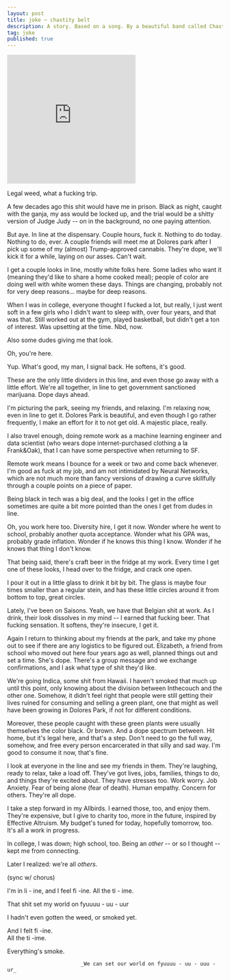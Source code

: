 ```yaml
---
layout: post
title: joke ~ chastity belt
description: A story. Based on a song. By a beautiful band called Chastity Belt. 
tag: joke
published: true
---
```


<iframe src="https://open.spotify.com/embed/track/2sOFb3iokT8caudADc3ZnN" width="300" height="300" align="center" frameborder=".5" allowtransparency="true"></iframe>

Legal weed, what a fucking trip. 

A few decades ago this shit would have me in prison. Black as night, caught with the ganja, my ass would be locked up, and the trial would be a shitty version of Judge Judy -- on in the background, no one paying attention. 

But aye. In line at the dispensary. Couple hours, fuck it. Nothing to do today. Nothing to do, ever. A couple friends will meet me at Dolores park after I pick up some of my (almost) Trump-approved cannabis. They're dope, we'll kick it for a while, laying on our asses. Can't wait.

I get a couple looks in line, mostly white folks here. Some ladies who want it (meaning they'd like to share a home cooked meal); people of color are doing well with white women these days. Things are changing, probably not for very deep reasons... maybe for deep reasons. 

When I was in college, everyone thought I fucked a lot, but really, I just went soft in a few girls who I didn't want to sleep with, over four years, and that was that. Still worked out at the gym, played basketball, but didn't get a ton of interest. Was upsetting at the time. Nbd, now. 

Also some dudes giving me that look. 

Oh, you're here. 

Yup. What's good, my man, I signal back. He softens, it's good. 

These are the only little dividers in this line, and even those go away with a little effort. We're all together, in line to get government sanctioned marijuana. Dope days ahead.
 
I'm picturing the park, seeing my friends, and relaxing. I'm relaxing now, even in line to get it. Dolores Park is beautiful, and even though I go rather frequently, I make an effort for it to not get old. A majestic place, really. 

I also travel enough, doing remote work as a machine learning engineer and data scientist (who wears dope internet-purchased clothing a la Frank&Oak), that I can have some perspective when returning to SF.

Remote work means I bounce for a week or two and come back whenever. I'm good as fuck at my job, and am not intimidated by Neural Networks, which are not much more than fancy versions of drawing a curve skillfully through a couple points on a piece of paper.  

Being black in tech was a big deal, and the looks I get in the office sometimes are quite a bit more  pointed than the ones I get from dudes in line.  

Oh, you work here too. Diversity hire, I get it now. Wonder where he went to school, probably another quota acceptance. Wonder what his GPA was, probably grade inflation. Wonder if he knows this thing I know. Wonder if he knows that thing I don't know. 

That being said, there's craft beer in the fridge at my work. Every time I get one of these looks, I head over to the fridge, and crack one open. 

I pour it out in a little glass to drink it bit by bit. The glass is maybe four times smaller than a regular stein, and has these little circles around it from bottom to top, great circles. 

Lately, I've been on Saisons. Yeah, we have that Belgian shit at work. As I drink, their look dissolves in my mind -- I earned that fucking beer. That fucking sensation. It softens, they're insecure, I get it. 

Again I return to thinking about my friends at the park, and take my phone out to see if there are any logistics to be figured out. Elizabeth, a friend from school who moved out here four years ago as well, planned things out and set a time. She's dope. There's a group message and we exchange confirmations, and I ask what type of shit they'd like. 

We're going Indica, some shit from Hawaii. I haven't smoked that much up until this point, only knowing about the division between Inthecouch and the other one. Somehow, it didn't feel right that people were still getting their lives ruined for consuming and selling a green plant, one that might as well have been growing in Dolores Park, if not for different conditions.

Moreover, these people caught with these green plants were usually themselves the color black. Or brown. And a dope spectrum between.  Hit home, but it's legal here, and that's a step. Don't need to go the full way, somehow, and free every person encarcerated in that silly and sad way. I'm good to consume it now, that's fine. 

I look at everyone in the line and see my friends in them. They're laughing, ready to relax, take a load off. They've got lives, jobs, families, things to do, and things they're excited about. They have stresses too. Work worry. Job Anxiety. Fear of being alone (fear of death). Human empathy. Concern for others. They're all dope. 

I take a step forward in my Allbirds. I earned those, too, and enjoy them. They're expensive, but I give to charity too, more in the future, inspired by Effective Altruism. My budget's tuned for today, hopefully tomorrow, too. It's all a work in progress. 

In college, I was down; high school, too. Being an _other_ -- or so I thought -- kept me from connecting. 

Later I realized: we're all _others_. 

(sync w/ chorus)

I'm in li - ine,
	 and I feel fi -ine.
	 		All the ti - ime. 

That shit set my world on fyuuuu - uu - uur 

I hadn't even gotten the weed, or smoked yet.

And I felt fi -ine.  
	All the ti -ime. 

Everything's smoke.  

							_We can set our world on fyuuuu - uu - uuu - ur_



 
